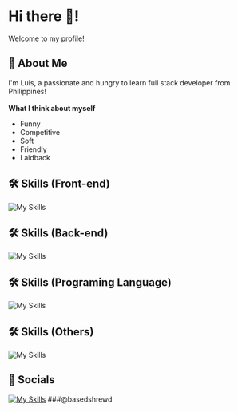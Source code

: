 # Hi there 👋!
Welcome to my profile!

## 🚀 About Me
I'm Luis, a passionate and hungry to learn full stack developer from Philippines!
<br> <br>
**What I think about myself**
- Funny <br>
- Competitive <br>
- Soft
- Friendly
- Laidback

## 🛠 Skills (Front-end)
![My Skills](https://skillicons.dev/icons?i=html,css,react,bootstrap)

## 🛠 Skills (Back-end)
![My Skills](https://skillicons.dev/icons?i=nodejs,postgres,express)

## 🛠 Skills (Programing Language)
![My Skills](https://skillicons.dev/icons?i=js,py,git,cs,ps,java)

## 🛠 Skills (Others)
![My Skills](https://skillicons.dev/icons?i=unity,figma,ps,androidstudio,vercel)

## :iphone: Socials
[![My Skills](https://skillicons.dev/icons?i=instagram,discord,linkedin&perline=1)](https://www.instagram.com/basedshrewd/)
###@basedshrewd


